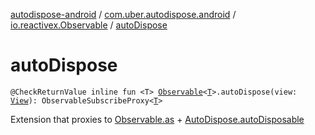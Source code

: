 [autodispose-android](../../index.md) / [com.uber.autodispose.android](../index.md) / [io.reactivex.Observable](index.md) / [autoDispose](./auto-dispose.md)

# autoDispose

`@CheckReturnValue inline fun <T> `[`Observable`](http://reactivex.io/RxJava/2.x/javadoc/io/reactivex/Observable.html)`<`[`T`](auto-dispose.md#T)`>.autoDispose(view: `[`View`](https://developer.android.com/reference/android/view/View.html)`): ObservableSubscribeProxy<`[`T`](auto-dispose.md#T)`>`

Extension that proxies to [Observable.as](http://reactivex.io/RxJava/2.x/javadoc/io/reactivex/Observable.html) + [AutoDispose.autoDisposable](#)

